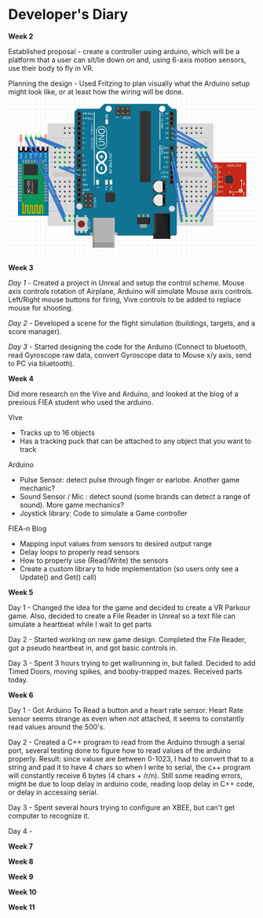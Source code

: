 # Developer's Diary

**Week 2**

Established proposal - create a controller using arduino, which will be a platform
that a user can sit/lie down on and, using 6-axis motion sensors, use their body
to fly in VR.

Planning the design - Used Fritzing to plan visually what the Arduino setup might look like, or
at least how the wiring will be done.
![Arduino Design](https://github.com/JoseOcasio1994/P3/blob/master/Resources/Design.png?raw=true) 

**Week 3**

*Day 1* - Created a project in Unreal and setup the control scheme. Mouse axis controls rotation of Airplane, Arduino will simulate Mouse axis controls. 
Left/Right mouse buttons for firing, Vive controls to be added to replace mouse for shooting.

*Day 2* - Developed a scene for the flight simulation (buildings, targets, and a score manager).

*Day 3* - Started designing the code for the Arduino (Connect to bluetooth, read 
Gyroscope raw data, convert Gyroscope data to Mouse x/y axis, send to PC via bluetooth).

**Week 4**

Did more research on the Vive and Arduino, and looked at the blog of a previous FIEA student who used the arduino.

Vive
- Tracks up to 16 objects
- Has a tracking puck that can be attached to any object that you want to track

Arduino
- Pulse Sensor: detect pulse through finger or earlobe. Another game mechanic?
- Sound Sensor / Mic : detect sound (some brands can detect a range of sound). More game mechanics?
- Joystick library: Code to simulate a Game controller

FIEA-n Blog
- Mapping input values from sensors to desired output range
- Delay loops to properly read sensors
- How to properly use (Read/Write) the sensors
- Create a custom library to hide implementation (so users only see a Update() and Get() call)

**Week 5**

Day 1 - Changed the idea for the game and decided to create a VR Parkour game. Also, decided
to create a File Reader in Unreal so a text file can simulate a heartbeat while I wait
to get parts

Day 2 - Started working on new game design. Completed the File Reader, got a pseudo
heartbeat in, and got basic controls in.

Day 3 - Spent 3 hours trying to get wallrunning in, but failed. Decided to add Timed Doors, 
moving spikes, and booby-trapped mazes. Received parts today.

**Week 6**

Day 1 - Got Arduino To Read a button and a heart rate sensor. Heart Rate sensor seems strange as even when not attached,
it seems to constantly read values around the 500's.

Day 2 - Created a C++ program to read from the Arduino through a serial port, several testing done to figure how to read
values of the arduino properly. Result: since valuse are between 0-1023, I had to convert that to a string and pad it to
have 4 chars so when I write to serial, the c++ program will constantly receive 6 bytes (4 chars + /r/n). Still some
reading errors, might be due to loop delay in arduino code, reading loop delay in C++ code, or delay in accessing serial.

Day 3 - Spent several hours trying to configure an XBEE, but can't get computer to recognize it.

Day 4 - 

**Week 7**

**Week 8**

**Week 9**

**Week 10**

**Week 11**

